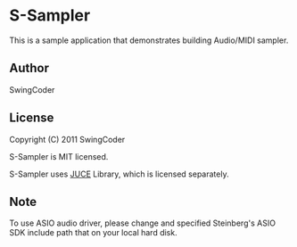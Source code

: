 # S-Sampler

This is a sample application that demonstrates building Audio/MIDI sampler.

## Author

SwingCoder

## License

Copyright (C) 2011 SwingCoder

S-Sampler is MIT licensed.

S-Sampler uses [JUCE](http://www.rawmaterialsoftware.com) Library, which is licensed separately.

## Note

To use ASIO audio driver, please change and specified Steinberg's ASIO SDK include path that on your local hard disk.


